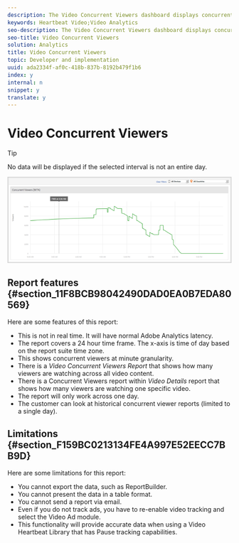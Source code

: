 ```yaml
---
description: The Video Concurrent Viewers dashboard displays concurrent viewers during one day. The data can be filtered by content, device type, or country.
keywords: Heartbeat Video;Video Analytics
seo-description: The Video Concurrent Viewers dashboard displays concurrent viewers during one day. The data can be filtered by content, device type, or country.
seo-title: Video Concurrent Viewers
solution: Analytics
title: Video Concurrent Viewers
topic: Developer and implementation
uuid: ada2334f-af0c-418b-837b-8192b479f1b6
index: y
internal: n
snippet: y
translate: y
---
```


# Video Concurrent Viewers


>[!TIP]
>
>No data will be displayed if the selected interval is not an entire day.

<a id="fig_CA2026CFC8224164878573CEF4F61DE6"></a> ![](graphics/video-concurrent-viewers.png) 

## Report features {#section_11F8BCB98042490DAD0EA0B7EDA80569}

Here are some features of this report: 
* This is not in real time. It will have normal Adobe Analytics latency.
* The report covers a 24 hour time frame. The x-axis is time of day based on the report suite time zone.
* This shows concurrent viewers at minute granularity.
* There is a *Video Concurrent Viewers Report* that shows how many viewers are watching across all video content.
* There is a Concurrent Viewers report within *Video Details* report that shows how many viewers are watching one specific video.
* The report will only work across one day.
* The customer can look at historical concurrent viewer reports (limited to a single day).


## Limitations {#section_F159BC0213134FE4A997E52EECC7BB9D}

Here are some limitations for this report:

* You cannot export the data, such as ReportBuilder.
* You cannot present the data in a table format.
* You cannot send a report via email.
* Even if you do not track ads, you have to re-enable video tracking and select the Video Ad module.
* This functionality will provide accurate data when using a Video Heartbeat Library that has Pause tracking capabilities.
